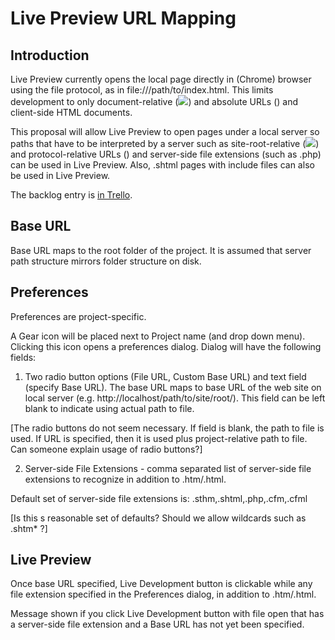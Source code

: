 # Live Preview URL Mapping

## Introduction

Live Preview currently opens the local page directly in (Chrome) browser using the file protocol, as in file:///path/to/index.html. This limits development to only document-relative (<img src="img/photo.jpg" />) and absolute URLs (<script src="http://ajax.googleapis.com/ajax/libs/jquery/1.8.1/jquery.min.js"></script>) and client-side HTML documents.

This proposal will allow Live Preview to open pages under a local server so paths that have to be interpreted by a server such as site-root-relative (<img src="/img/photo.jpg" />) and protocol-relative URLs (<script src="//ajax.googleapis.com/ajax/libs/jquery/1.8.1/jquery.min.js"></script>) and server-side file extensions (such as .php) can be used in Live Preview. Also, .shtml pages with include files can also be used in Live Preview.

The backlog entry is [in Trello](https://trello.com/card/3-url-mapping-for-live-development/4f90a6d98f77505d7940ce88/664).

## Base URL

Base URL maps to the root folder of the project. It is assumed that server path structure mirrors folder structure on disk.

## Preferences

Preferences are project-specific.

A Gear icon will be placed next to Project name (and drop down menu). Clicking this icon opens a preferences dialog. Dialog will have the following fields:

1. Two radio button options (File URL, Custom Base URL) and text field (specify Base URL). The base URL maps to base URL of the web site on local server (e.g. http://localhost/path/to/site/root/). This field can be left blank to indicate using actual path to file.

[The radio buttons do not seem necessary. If field is blank, the path to file is used. If URL is specified, then it is used plus project-relative path to file. Can someone explain usage of radio buttons?]

2. Server-side File Extensions - comma separated list of server-side file extensions to recognize in addition to .htm/.html.

Default set of server-side file extensions is: .sthm,.shtml,.php,.cfm,.cfml

[Is this s reasonable set of defaults? Should we allow wildcards such as .shtm* ?]

## Live Preview

Once base URL specified, Live Development button is clickable while any file extension specified in the Preferences dialog, in addition to .htm/.html.

Message shown if you click Live Development button with file open that has a server-side file extension and a Base URL has not yet been specified.

